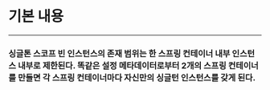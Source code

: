 # 기본 내용
---
### 싱글톤 스코프 빈 인스턴스의 존재 범위는 한 스프링 컨테이너 내부 인스턴스 내부로 제한된다. 똑같은 설정 메타데이터로부터 2개의 스프링 컨테이너를 만들면 각 스프링 컨테이너마다 자신만의 싱글턴 인스턴스를 갖게 된다. 

